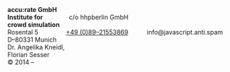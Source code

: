 <div class="two columns alpha omega"></div>
<div class="four columns">
    <strong>
        accu:rate GmbH<br />
        Institute for <br />crowd simulation
    </strong>
    <br />
    c/o hhpberlin GmbH<br />
</div>
<div class="four columns">
    Rosental 5<br />
    D&ndash;80331 Munich<br />
    <a class="tel" href="tel:+498921553869">+49 (0)89&ndash;21553869</a><br />
    <span class="mailadresse" data-to="info">info@javascript.anti.spam</span>
</div>
<div class="four columns">
    Dr. Angelika Kneidl,<br />
    Florian Sesser<br />
    &copy; 2014 &ndash;
</div>
<div class="one column omega"></div>
